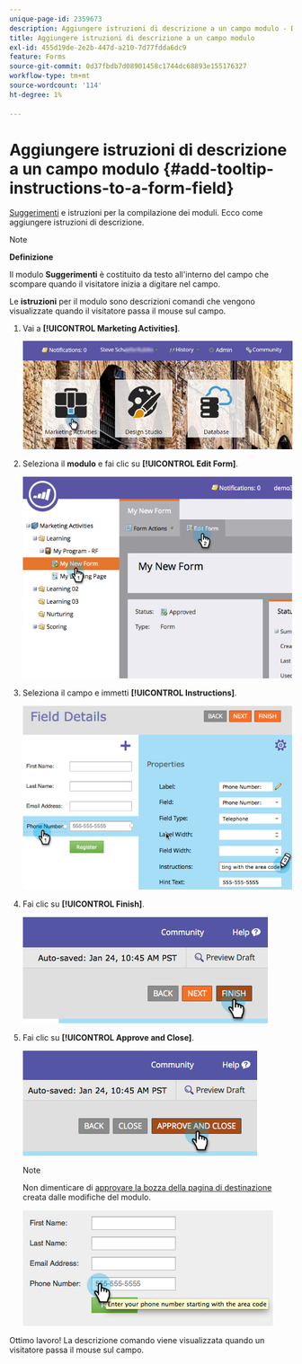```yaml
---
unique-page-id: 2359673
description: Aggiungere istruzioni di descrizione a un campo modulo - Documentazione di Marketo - Documentazione del prodotto
title: Aggiungere istruzioni di descrizione a un campo modulo
exl-id: 455d19de-2e2b-447d-a210-7d77fdda6dc9
feature: Forms
source-git-commit: 0d37fbdb7d08901458c1744dc68893e155176327
workflow-type: tm+mt
source-wordcount: '114'
ht-degree: 1%

---
```


# Aggiungere istruzioni di descrizione a un campo modulo {#add-tooltip-instructions-to-a-form-field}

[Suggerimenti](/help/marketo/product-docs/demand-generation/forms/form-fields/add-hint-text-to-a-form-field.md) e istruzioni per la compilazione dei moduli. Ecco come aggiungere istruzioni di descrizione.

>[!NOTE]
>
>**Definizione**
>
>Il modulo **Suggerimenti** è costituito da testo all&#39;interno del campo che scompare quando il visitatore inizia a digitare nel campo.
>
>Le **istruzioni** per il modulo sono descrizioni comandi che vengono visualizzate quando il visitatore passa il mouse sul campo.

1. Vai a **[!UICONTROL Marketing Activities]**.

   ![](assets/login-marketing-activities-6.png)

1. Seleziona il **modulo** e fai clic su **[!UICONTROL Edit Form]**.

   ![](assets/image2014-9-15-14-3a15-3a42.png)

1. Seleziona il campo e immetti **[!UICONTROL Instructions]**.

   ![](assets/image2014-9-15-14-3a15-3a49.png)

1. Fai clic su **[!UICONTROL Finish]**.

   ![](assets/image2014-9-15-14-3a15-3a57.png)

1. Fai clic su **[!UICONTROL Approve and Close]**.

   ![](assets/image2014-9-15-14-3a16-3a3.png)

   >[!NOTE]
   >
   >Non dimenticare di [approvare la bozza della pagina di destinazione](/help/marketo/product-docs/demand-generation/landing-pages/understanding-landing-pages/approve-unapprove-or-delete-a-landing-page.md) creata dalle modifiche del modulo.

   ![](assets/image2014-9-15-14-3a16-3a56.png)

Ottimo lavoro! La descrizione comando viene visualizzata quando un visitatore passa il mouse sul campo.
